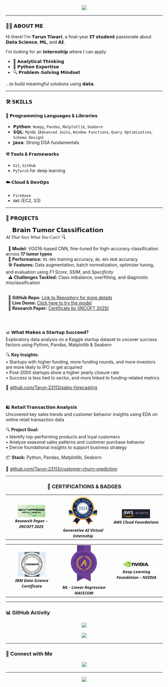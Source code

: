 <!-- GitHub Profile README | Tarun Tiwari -->

<p align="center">
  <img src="https://readme-typing-svg.herokuapp.com?font=Fira+Code&size=30&duration=3000&pause=1000&center=true&vCenter=true&width=800&height=60&lines=Hi+%F0%9F%91%8B%2C+I'm+Tarun+Tiwari;Final+Year+IT+Student+%F0%9F%8E%93;Data+Science+%26+AI+Enthusiast+%F0%9F%A7%A0;Lifelong+Learner+%F0%9F%93%96+Always+Curious" />
</p>

---

### 🧑‍💻 𝗔𝗕𝗢𝗨𝗧 𝗠𝗘
Hi there! I'm **𝗧𝗮𝗿𝘂𝗻 𝗧𝗶𝘄𝗮𝗿𝗶**, a final-year **𝗜𝗧 𝘀𝘁𝘂𝗱𝗲𝗻𝘁** passionate about **𝗗𝗮𝘁𝗮 𝗦𝗰𝗶𝗲𝗻𝗰𝗲**, **𝗠𝗟**, and **𝗔𝗜**.

I'm looking for an **𝗶𝗻𝘁𝗲𝗿𝗻𝘀𝗵𝗶𝗽** where I can apply:

- 🧠 𝗔𝗻𝗮𝗹𝘆𝘁𝗶𝗰𝗮𝗹 𝗧𝗵𝗶𝗻𝗸𝗶𝗻𝗴  
- 🐍 𝗣𝘆𝘁𝗵𝗼𝗻 𝗘𝘅𝗽𝗲𝗿𝘁𝗶𝘀𝗲  
- 🔍 𝗣𝗿𝗼𝗯𝗹𝗲𝗺-𝗦𝗼𝗹𝘃𝗶𝗻𝗴 𝗠𝗶𝗻𝗱𝘀𝗲𝘁

...to build meaningful solutions using **𝗱𝗮𝘁𝗮**.

---

### 🛠️ 𝗦𝗞𝗜𝗟𝗟𝗦

#### 📌 𝗣𝗿𝗼𝗴𝗿𝗮𝗺𝗺𝗶𝗻𝗴 𝗟𝗮𝗻𝗴𝘂𝗮𝗴𝗲𝘀 & 𝗟𝗶𝗯𝗿𝗮𝗿𝗶𝗲𝘀
- **𝗣𝘆𝘁𝗵𝗼𝗻**: `Numpy`, `Pandas`, `Matplotlib`, `Seaborn`  
- **𝗦𝗤𝗟**: `MySQL` (`Advanced Joins`, `Window Functions`, `Query Optimization`, `Schema Design`)  
- **𝗝𝗮𝘃𝗮**: Strong DSA fundamentals  

#### ⚒️ 𝗧𝗼𝗼𝗹𝘀 & 𝗙𝗿𝗮𝗺𝗲𝘄𝗼𝗿𝗸𝘀
- `Git`, `GitHub`  
- `PyTorch` for deep learning  

#### ☁️ 𝗖𝗹𝗼𝘂𝗱 & 𝗗𝗲𝘃𝗢𝗽𝘀
- `Firebase`  
- `AWS` (EC2, S3)

---


### 🚀 𝗣𝗥𝗢𝗝𝗘𝗖𝗧𝗦

<p align="left" style="font-family: Perpetua, serif;">
  <strong style="font-size: 20px;">🧠 𝗕𝗿𝗮𝗶𝗻 𝗧𝘂𝗺𝗼𝗿 𝗖𝗹𝗮𝘀𝘀𝗶𝗳𝗶𝗰𝗮𝘁𝗶𝗼𝗻</strong><br>
  <em style="font-size: 15px;">AI That Sees What You Can’t 🔍</em><br>
  <div align="left" style="display: inline-block; text-align: left; max-width: 600px; margin: 0 auto;">
  &nbsp;&nbsp;🚀 <b>Model:</b> VGG16-based CNN, fine-tuned for high-accuracy classification across <b>17 tumor types</b><br>
  &nbsp;&nbsp;🧪 <b>Performance:</b> <code>95.06%</code> training accuracy, <code>86.46%</code> test accuracy<br>
  &nbsp;&nbsp;🛠️ <b>Features:</b> Data augmentation, batch normalization, optimizer tuning, and evaluation using <i>F1 Score</i>, <i>SSIM</i>, and <i>Specificity</i><br>
  &nbsp;&nbsp;⚠️ <b>Challenges Tackled:</b> Class imbalance, overfitting, and diagnostic misclassification<br><br>

  &nbsp;&nbsp;🔗 <b>GitHub Repo:</b> <a href="https://github.com/Tarun-23113/BrainTumorModel" target="_blank">Link to Repository for more details</a><br>
  &nbsp;&nbsp;🔬 <b>Live Demo:</b> <a href="https://tumordetection-jd9cbxjgyb5glaiaxxgpgu.streamlit.app/" target="_blank">Click here to try the model</a><br>
  &nbsp;&nbsp;📝 <b>Research Paper:</b> <a href="https://drive.google.com/file/d/1-jnsbHRT-w3M0CTyr7z1uBAqWk3NAsFB/view?usp=sharing" target="_blank">Certificate by (INCOFT 2025)</a>
  </div>
</p>
<br>
<p align="center">

  📊 <b>𝗪𝗵𝗮𝘁 𝗠𝗮𝗸𝗲𝘀 𝗮 𝗦𝘁𝗮𝗿𝘁𝘂𝗽 𝗦𝘂𝗰𝗰𝗲𝗲𝗱?</b><br>
  Exploratory data analysis on a Kaggle startup dataset to uncover success factors using Python, Pandas, Matplotlib & Seaborn<br>

  🔍 <b>Key Insights:</b><br>
  • Startups with higher funding, more funding rounds, and more investors are more likely to IPO or get acquired<br>
  • Post-2000 startups show a higher yearly closure rate<br>
  • Success is less tied to sector, and more linked to funding-related metrics<br>

  🔗 <a href="https://github.com/Tarun-23113/My_Python_Projects/blob/master/Projects/What_Makes_Startups_Succeed%3F.ipynb" target="_blank">github.com/Tarun-23113/sales-forecasting</a>

</p>
<br>
<p align="center">

  🛍️ <b>𝗥𝗲𝘁𝗮𝗶𝗹 𝗧𝗿𝗮𝗻𝘀𝗮𝗰𝘁𝗶𝗼𝗻 𝗔𝗻𝗮𝗹𝘆𝘀𝗶𝘀</b><br>
  Uncovered key sales trends and customer behavior insights using EDA on online retail transaction data<br>

  🔍 <b>Project Goal:</b><br>
  • Identify top-performing products and loyal customers<br>
  • Analyze seasonal sales patterns and customer purchase behavior<br>
  • Derive foundational insights to support business strategy<br>

  📦 <b>Stack:</b> Python, Pandas, Matplotlib, Seaborn

  🔗 <a href="https://github.com/Tarun-23113/customer-churn-prediction" target="_blank">github.com/Tarun-23113/customer-churn-prediction</a>

</p>

---

<h3 align="center">📜 <strong>CERTIFICATIONS & BADGES</strong></h3>

<!-- Row 1 -->
<table align="center">
  <tr>
      <td align="center" width="200px">
      <a href="https://drive.google.com/file/d/1-jnsbHRT-w3M0CTyr7z1uBAqWk3NAsFB/view?usp=sharing" target="_blank">
        <img src="https://github.com/Tarun-23113/Tarun-23113/blob/main/SCITEPRESS%20Digital%20Library.png" width="90px"/><br/>
      </a>
      <font face="Segoe UI, Verdana" size="2"><b><i>Research Paper – INCOFT 2025</i></b></font>
    </td>
    <td align="center" width="200px">
      <a href="https://drive.google.com/file/d/1LDVAmoIAoEefcHUdlH5M8ElKs68NKAO8/view?usp=sharing" target="_blank">
        <img src="https://github.com/Tarun-23113/Tarun-23113/blob/main/AICTE%20Generative%20AI%20Virtual%20Internship.png" width="90px"/><br/>
      </a>
      <font face="Segoe UI, Verdana" size="2"><b><i>Generative AI Virtual Internship</i></b></font>
    </td>
    <td align="center" width="200px">
      <a href="https://drive.google.com/file/d/1ewb9wzNE44UZNh42kWfTipYmQ4DAkaaf/view?usp=sharing" target="_blank">
        <img src="https://github.com/Tarun-23113/Tarun-23113/blob/main/AWS%20Cloud%20Foundation.png" width="90px"/><br/>
      </a>
      <font face="Segoe UI, Verdana" size="2"><b><i>AWS Cloud Foundations</i></b></font>
    </td>
  </tr>
</table>

<!-- Row 2 -->
<table align="center">
  <tr>
    <td align="center" width="200px">
      <a href="https://drive.google.com/file/d/1TWxcDrs4wX2Tag0PwQ02IFeStC2MYDPV/view?usp=sharing" target="_blank">
        <img src="https://github.com/Tarun-23113/Tarun-23113/blob/main/IBM%20Data%20Science.png" width="90px"/><br/>
      </a>
      <font face="Segoe UI, Verdana" size="2"><b><i>IBM Data Science Certificate</i></b></font>
    </td>
    <td align="center" width="200px">
      <a href="https://drive.google.com/file/d/1atkj7JyEgTSwpfoGwAwF-Y-5DWtsKwou/view?usp=sharing" target="_blank">
        <img src="https://github.com/Tarun-23113/Tarun-23113/blob/main/NASSCOM%20Linear%20Regression.png" width="90px"/><br/>
      </a>
      <font face="Segoe UI, Verdana" size="2"><b><i>ML - Linear Regression   NASSCOM</i></b></font>
    </td>
    <td align="center" width="200px">
      <a href="https://drive.google.com/file/d/1nDCh3gDLKxVb38l098RslGfraD7OgVCR/view?usp=sharing" target="_blank">
        <img src="https://github.com/Tarun-23113/Tarun-23113/blob/main/NVIDIA%20Deep%20Learning.png" width="90px"/><br/>
      </a>
      <font face="Segoe UI, Verdana" size="2"><b><i>Deep Learning Foundation – NVIDIA</i></b></font>
    </td>
    
  </tr>
</table>

---

### 📊 GitHub Activity

<p align="center">
  <img src="https://github-readme-activity-graph.vercel.app/graph?username=Tarun-23113&theme=github-dark&hide_border=true&area=true&color=58a6ff&line=58a6ff" />
</p>

<p align="center">
  <img src="https://github-readme-streak-stats.herokuapp.com?user=Tarun-23113&theme=github-dark-blue&hide_border=true&date_format=M%20j%5B%2C%20Y%5D" />
</p>

---

### 🔗 Connect with Me

<p align="center">
  <a href="https://www.linkedin.com/in/tarun-tiwari-0b1621283">
    <img src="https://img.shields.io/badge/LinkedIn-%231DA1F2?style=for-the-badge&logo=linkedin&logoColor=white" />
  </a>
</p>

---

<p align="center">
  <img src="https://capsule-render.vercel.app/api?type=waving&height=120&section=footer&color=1f1f1f" />
</p>
